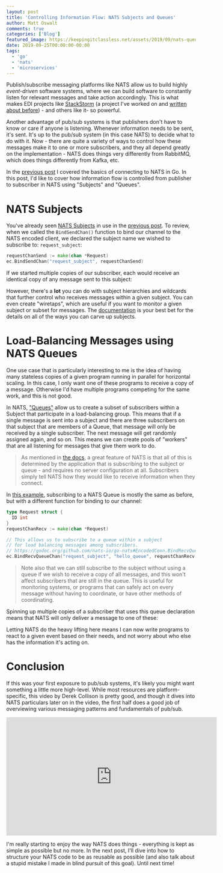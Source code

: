 ```yaml
---
layout: post
title: 'Controlling Information Flow: NATS Subjects and Queues'
author: Matt Oswalt
comments: true
categories: ['Blog']
featured_image: https://keepingitclassless.net/assets/2019/09/nats-queues-preview.png
date: 2019-09-25T00:00:00-00:00
tags:
  - 'go'
  - 'nats'
  - 'microservices'
---
```


Publish/subscribe messaging platforms like NATS allow us to build highly *event-driven* software systems, where we can build software to constantly listen for relevant messages and take action accordingly. This is what makes EDI projects like [StackStorm](https://github.com/stackstorm/st2) (a project I've worked on and [written about before](https://keepingitclassless.net/2016/12/introduction-to-stackstorm/)) - and others like it- so powerful.

Another advantage of pub/sub systems is that publishers don't have to know or care if anyone is listening. Whenever information needs to be sent, it's sent. It's up to the pub/sub system (in this case NATS) to decide what to do with it. Now - there are quite a variety of ways to control how these messages make it to one or more subscribers, and they all depend greatly on the implementation - NATS does things very differently from RabbitMQ, which does things differently from Kafka, etc.

In the [previous post](https://keepingitclassless.net/2019/09/kicking-the-tires-with-the-nats-go-client/)
I covered the basics of connecting to NATS in Go. In this post, I'd like to cover how information flow is controlled from publisher to subscriber in NATS using "Subjects" and "Queues".

# NATS Subjects

You've already seen [NATS Subjects](https://nats-io.github.io/docs/developer/concepts/subjects.html) in use in the
[previous post](https://keepingitclassless.net/2019/09/kicking-the-tires-with-the-nats-go-client/). To review,
when we called the `BindSendChan()` function to bind our channel to the NATS encoded client, we declared the subject name we wished to subscribe to: `request_subject`:

```go
requestChanSend := make(chan *Request)
ec.BindSendChan("request_subject", requestChanSend)
```

If we started multiple copies of our subscriber, each would receive an identical copy of any message sent to this subject:

<div style="text-align:center;"><script id="asciicast-SpKYqLkzTj4sIbwoBGOPfE3ug" src="https://asciinema.org/a/SpKYqLkzTj4sIbwoBGOPfE3ug.js" async></script></div>

However, there's a **lot** you can do with subject hierarchies and wildcards that further control who receives messages within a given subject. You can even create "wiretaps", which are useful if you want to monitor a given subject or subset for messages. The [documentation](https://nats-io.github.io/docs/developer/concepts/subjects.html) is your best bet for the details on all of the ways you can carve up subjects.

# Load-Balancing Messages using NATS Queues

One use case that is particularly interesting to me is the idea of having many stateless copies of a given program running in parallel for horizontal scaling. In this case, I only want one of these programs to receive a copy of a message. Otherwise I'd have multiple programs competing for the same work, and this is not good.

In NATS, ["Queues"](https://nats-io.github.io/docs/developer/concepts/queue.html) allow us to create a subset of subscribers within a Subject that participate in a load-balancing
group. This means that if a single message is sent into a subject and there are three subscribers on that subject that are members of a Queue, that message will only be received by a single subscriber. The next message will get randomly assigned again, and so on. This means we can create pools of "workers" that are all listening for messages that give them work to do.

> As mentioned in [the docs](https://nats-io.github.io/docs/developer/concepts/queue.html), a great feature of NATS is that all of this is determined by the application that is subscribing to the subject or queue - and requires no server configuration at all. Subscribers simply tell NATS how they would like to receive information when they connect.

In [this example](https://github.com/Mierdin/nats-go-examples/blob/master/example2/subscriber-queue.go), subscribing to a NATS Queue is mostly the same as before, but with a different function for binding to our channel:

```go
type Request struct {
  ID int
}
requestChanRecv := make(chan *Request)

// This allows us to subscribe to a queue within a subject
// for load balancing messages among subscribers.
// https://godoc.org/github.com/nats-io/go-nats#EncodedConn.BindRecvQueueChan
ec.BindRecvQueueChan("request_subject", "hello_queue", requestChanRecv)
```

> Note also that we can still subscribe to the subject without using a queue if we wish to receive a copy of all messages, and this won't affect subscribers that are still in the queue. This is useful for monitoring systems, or programs that can safely act on every message without having to coordinate, or have other methods of coordinating.

Spinning up multiple copies of a subscriber that uses this queue declaration means that NATS will only deliver a message to one of these:

<div style="text-align:center;"><script id="asciicast-dlS6WoZUTGtPeHrrkpSrJWEBq" src="https://asciinema.org/a/dlS6WoZUTGtPeHrrkpSrJWEBq.js" async></script></div>

Letting NATS do the heavy lifting here means I can now write programs to react to a given event based on their needs, and not worry about who else has the information it's acting on.

# Conclusion

If this was your first exposure to pub/sub systems, it's likely you might want something a little more high-level. While most resources are platform-specific, this video by Derek Collison is pretty good, and though it dives into NATS particulars later on in the video, the first half does a good job of overviewing various messaging patterns and fundamentals of pub/sub.

<div style="text-align:center;"><iframe width="560" height="315" src="https://www.youtube.com/embed/t_USxxOGzcw?start=589" frameborder="0" allow="accelerometer; autoplay; encrypted-media; gyroscope; picture-in-picture" allowfullscreen></iframe></div>

I'm really starting to enjoy the way NATS does things - everything is kept as simple as possible but no more.
In the next post, I'll dive into how to structure your NATS code to be as reusable as possible (and also talk about a stupid mistake I made in blind pursuit of this goal). Until next time!
